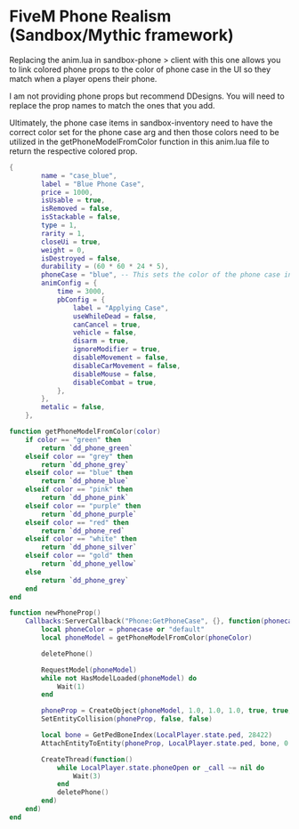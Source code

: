 # FiveM Phone Realism (Sandbox/Mythic framework)

Replacing the anim.lua in sandbox-phone > client with this one allows you to link colored phone props to the color of phone case in the UI so they match when a player opens their phone.

I am not providing phone props but recommend DDesigns. You will need to replace the prop names to match the ones that you add.

Ultimately, the phone case items in sandbox-inventory need to have the correct color set for the phone case arg and then those colors need to be utilized in the getPhoneModelFromColor function in this anim.lua file to return the respective colored prop.

```lua
{
		name = "case_blue",
		label = "Blue Phone Case",
		price = 1000,
		isUsable = true,
		isRemoved = false,
		isStackable = false,
		type = 1,
		rarity = 1,
		closeUi = true,
		weight = 0,
		isDestroyed = false,
		durability = (60 * 60 * 24 * 5),
		phoneCase = "blue", -- This sets the color of the phone case in Mongo
		animConfig = {
			time = 3000,
			pbConfig = {
				label = "Applying Case",
				useWhileDead = false,
				canCancel = true,
				vehicle = false,
				disarm = true,
				ignoreModifier = true,
				disableMovement = false,
				disableCarMovement = false,
				disableMouse = false,
				disableCombat = true,
			},
		},
		metalic = false,
	},
```
```lua
function getPhoneModelFromColor(color)
    if color == "green" then
        return `dd_phone_green`
    elseif color == "grey" then
        return `dd_phone_grey`
	elseif color == "blue" then
		return `dd_phone_blue`
	elseif color == "pink" then
		return `dd_phone_pink`
	elseif color == "purple" then
		return `dd_phone_purple`
	elseif color == "red" then
		return `dd_phone_red`
	elseif color == "white" then
		return `dd_phone_silver`
	elseif color == "gold" then
		return `dd_phone_yellow`
    else
        return `dd_phone_grey`
    end
end

function newPhoneProp()
    Callbacks:ServerCallback("Phone:GetPhoneCase", {}, function(phonecase)
		local phoneColor = phonecase or "default"
		local phoneModel = getPhoneModelFromColor(phoneColor)

        deletePhone()

        RequestModel(phoneModel)
        while not HasModelLoaded(phoneModel) do
            Wait(1)
        end

        phoneProp = CreateObject(phoneModel, 1.0, 1.0, 1.0, true, true, false)
        SetEntityCollision(phoneProp, false, false)

        local bone = GetPedBoneIndex(LocalPlayer.state.ped, 28422)
        AttachEntityToEntity(phoneProp, LocalPlayer.state.ped, bone, 0.0, 0.0, 0.0, 0.0, 0.0, 0.0, true, true, false, false, 2, true)

        CreateThread(function()
            while LocalPlayer.state.phoneOpen or _call ~= nil do
                Wait(3)
            end
            deletePhone()
        end)
    end)
end